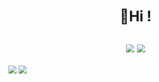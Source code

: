 

<h1 align="center"><p>👋Hi !</p> <img src="https://github-readme-stats.vercel.app/api?username=fjs138&count_private=true&hide=stars,prs,issues,contribs&show_icons=true&theme=algolia"/>
    <img src="https://github-readme-stats.vercel.app/api/top-langs/?username=fjs138&layout=compact&theme=algolia&langs_count=8&card_width=default)](https://github.com/fjs138"/></h1>

<!--
Find out more here:

- 💻 Business: [builtbyfrank.com](https://builtbyfrank.com)
- 📕 Blog: [Blog](https://frankjs.net/blog)
- 📫 Email: fjs138@gmail.com

[![Readme Card](https://github-readme-stats.vercel.app/api/pin/?username=fjs138&repo=crypt-keepr)](https://github.com/fjs138/crypt-keepr)

-->



<div>
    <img src="https://github-readme-stats.vercel.app/api?username=fjs138&count_private=true&hide=stars,prs,issues,contribs&show_icons=true&theme=algolia"/>
    <img src="https://github-readme-stats.vercel.app/api/top-langs/?username=fjs138&layout=compact&theme=algolia&langs_count=8&card_width=default)](https://github.com/fjs138"/>
<div>
